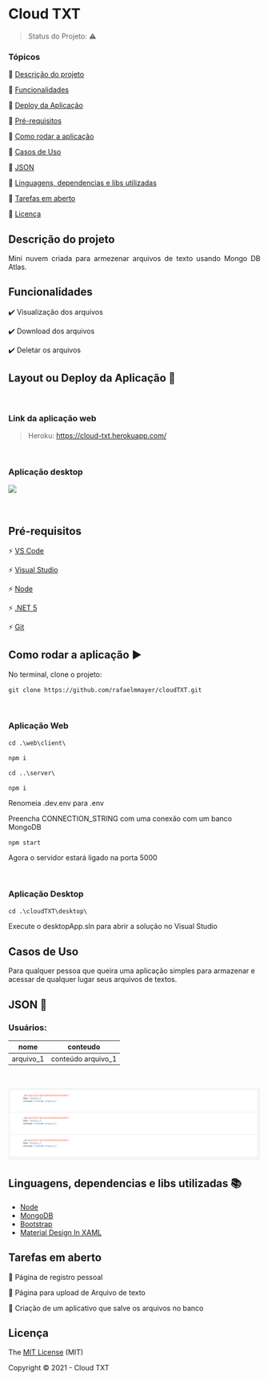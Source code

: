 <h1>Cloud TXT</h1>

> Status do Projeto: :warning:

### Tópicos

:small_blue_diamond: [Descrição do projeto](#descrição-do-projeto)

:small_blue_diamond: [Funcionalidades](#funcionalidades)

:small_blue_diamond: [Deploy da Aplicação](#deploy-da-aplicação-dash)

:small_blue_diamond: [Pré-requisitos](#pré-requisitos)

:small_blue_diamond: [Como rodar a aplicação](#como-rodar-a-aplicação-arrow_forward)

:small_blue_diamond: [Casos de Uso](#casos-de-Uso)

:small_blue_diamond: [JSON](#json-floppy_disk)

:small_blue_diamond: [Linguagens, dependencias e libs utilizadas](#linguagens-dependencias-e-libs-utilizadas-books)

:small_blue_diamond: [Tarefas em aberto](#tarefas-em-aberto)

:small_blue_diamond: [Licença](#licença)

## Descrição do projeto

<p align="justify">
  Mini nuvem criada para armezenar arquivos de texto usando Mongo DB Atlas.
</p>

## Funcionalidades

:heavy_check_mark: Visualização dos arquivos

:heavy_check_mark: Download dos arquivos

:heavy_check_mark: Deletar os arquivos

## Layout ou Deploy da Aplicação :dash:

<br>

<h3>Link da aplicação web</h3>

> Heroku: https://cloud-txt.herokuapp.com/

<br/>

<h3>Aplicação desktop</h3>

![](assets/video_desktop.gif)

<br>

## Pré-requisitos

:zap: [VS Code](https://code.visualstudio.com/)

:zap: [Visual Studio](https://visualstudio.microsoft.com/pt-br/)

:zap: [Node](https://nodejs.org/en/download/)

:zap: [.NET 5](https://dotnet.microsoft.com/download)

:zap: [Git](https://git-scm.com/)

## Como rodar a aplicação :arrow_forward:

No terminal, clone o projeto:

```
git clone https://github.com/rafaelmmayer/cloudTXT.git
```

<br>

<h3>Aplicação Web</h3>

```
cd .\web\client\
```

```
npm i
```

```
cd ..\server\
```

```
npm i
```

Renomeia .dev.env para .env

Preencha CONNECTION_STRING com uma conexão com um banco MongoDB

```
npm start
```

Agora o servidor estará ligado na porta 5000

<br>

<h3>Aplicação Desktop</h3>

```
cd .\cloudTXT\desktop\
```

Execute o desktopApp.sln para abrir a solução no Visual Studio

## Casos de Uso

Para qualquer pessoa que queira uma aplicação simples para armazenar e acessar de qualquer lugar seus arquivos de textos.

## JSON :floppy_disk:

### Usuários:

| nome      | conteudo           |
| --------- | ------------------ |
| arquivo_1 | conteúdo arquivo_1 |

<br>

![](assets/cluster.PNG)

## Linguagens, dependencias e libs utilizadas :books:

- [Node](https://nodejs.org/en/)
- [MongoDB](https://www.mongodb.com/2)
- [Bootstrap](https://getbootstrap.com/)
- [Material Design In XAML](http://materialdesigninxaml.net/)

## Tarefas em aberto

:memo: Página de registro pessoal

:memo: Página para upload de Arquivo de texto

:memo: Criação de um aplicativo que salve os arquivos no banco

## Licença

The [MIT License]() (MIT)

Copyright :copyright: 2021 - Cloud TXT

